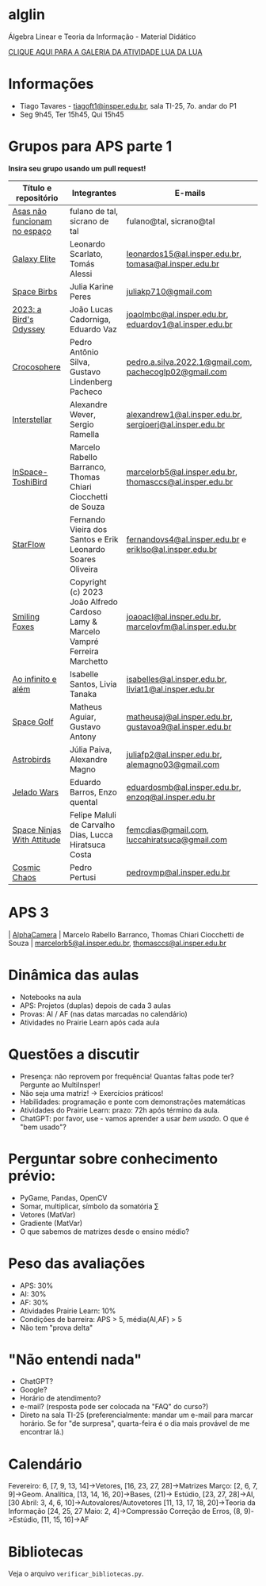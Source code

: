 # alglin
Álgebra Linear e Teoria da Informação - Material Didático

[CLIQUE AQUI PARA A GALERIA DA ATIVIDADE LUA DA LUA](lua_da_lua_galeria/galeria.md)

# Informações

* Tiago Tavares - tiagoft1@insper.edu.br, sala TI-25, 7o. andar do P1
* Seg 9h45, Ter 15h45, Qui 15h45

# Grupos para APS parte 1

**Insira seu grupo usando um pull request!**

| Título e repositório | Integrantes | E-mails |
| --- | --- | --- |
| [Asas não funcionam no espaço](http://github/repo) | fulano de tal, sicrano de tal | fulano@tal, sicrano@tal
| [Galaxy Elite](https://github.com/alessitomas/galaxy-elite) | Leonardo Scarlato, Tomás Alessi | leonardos15@al.insper.edu.br, tomasa@al.insper.edu.br |
| [Space Birbs](https://github.com/Juliakp1/spaceBirbs) | Julia Karine Peres | juliakp710@gmail.com  
| [2023: a Bird's Odyssey](https://github.com/EduardoMVAz/2023_a_birds_odyssey) | João Lucas Cadorniga, Eduardo Vaz | joaolmbc@al.insper.edu.br, eduardov1@al.insper.edu.br
| [Crocosphere](https://github.com/P-ASilva/crocosphere) | Pedro Antônio Silva, Gustavo Lindenberg Pacheco | pedro.a.silva.2022.1@gmail.com, pachecoglp02@gmail.com
| [Interstellar](https://github.com/WeeeverAlex/Interstellar) | Alexandre Wever, Sergio Ramella | alexandrew1@al.insper.edu.br, sergioerj@al.insper.edu.br
| [InSpace-ToshiBird](https://github.com/Maraba23/InSpace-ToshiBird) | Marcelo Rabello Barranco, Thomas Chiari Ciocchetti de Souza | marcelorb5@al.insper.edu.br, thomasccs@al.insper.edu.br
| [StarFlow](https://github.com/eriksoaress/StarFlow) | Fernando Vieira dos Santos e Erik Leonardo Soares Oliveira | fernandovs4@al.insper.edu.br e eriklso@al.insper.edu.br
| [Smiling Foxes](https://github.com/alfredjynx/smiling-foxes_hole-lotta-worms.git) | Copyright (c) 2023 João Alfredo Cardoso Lamy & Marcelo Vampré Ferreira Marchetto | joaoacl@al.insper.edu.br, marcelovfm@al.insper.edu.br
| [Ao infinito e além](https://github.com/Isabelleatt/ao_infinito_e_alem) | Isabelle Santos, Livia Tanaka | isabelles@al.insper.edu.br, liviat1@al.insper.edu.br
| [Space Golf](https://github.com/GustavoAntony/SpaceGolf) | Matheus Aguiar, Gustavo Antony| matheusaj@al.insper.edu.br, gustavoa9@al.insper.edu.br
| [Astrobirds](https://github.com/juliapaiva1/Astrobirds) | Júlia Paiva, Alexandre Magno | juliafp2@al.insper.edu.br, alemagno03@gmail.com
| [Jelado Wars](https://github.com/Eduardosmb/Jelado-Warrs.git) | Eduardo Barros, Enzo quental | eduardosmb@al.insper.edu.br, enzoq@al.insper.edu.br
| [Space Ninjas With Attitude](https://github.com/FeMCDias/Space-Ninjas-With-Attitude) | Felipe Maluli de Carvalho Dias, Lucca Hiratsuca Costa | femcdias@gmail.com, luccahiratsuca@gmail.com |
|[Cosmic Chaos](https://github.com/PedroPertusi/CosmicChaos-Pygame-Project) | Pedro Pertusi | pedrovmp@al.insper.edu.br |

# APS 3

| [AlphaCamera](https://github.com/Maraba23/AlphaCamera) | Marcelo Rabello Barranco, Thomas Chiari Ciocchetti de Souza | marcelorb5@al.insper.edu.br, thomasccs@al.insper.edu.br


# Dinâmica das aulas

* Notebooks na aula
* APS: Projetos (duplas) depois de cada 3 aulas
* Provas: AI / AF (nas datas marcadas no calendário)
* Atividades no Prairie Learn após cada aula

# Questões a discutir

* Presença: não reprovem por frequência! Quantas faltas pode ter? Pergunte ao MultiInsper!
* Não seja uma matriz! -> Exercícios práticos!
* Habilidades: programação e ponte com demonstrações matemáticas
* Atividades do Prairie Learn: prazo: 72h após término da aula.
* ChatGPT: por favor, use - vamos aprender a usar *bem usado*. O que é "bem usado"?

# Perguntar sobre conhecimento prévio:

* PyGame, Pandas, OpenCV
* Somar, multiplicar, símbolo da somatória $\sum$
* Vetores (MatVar)
* Gradiente (MatVar)
* O que sabemos de matrizes desde o ensino médio?


# Peso das avaliações

* APS: 30%
* AI: 30%
* AF: 30%
* Atividades Prairie Learn: 10%
* Condições de barreira: APS > 5, média(AI,AF) > 5
* Não tem "prova delta"

# "Não entendi nada"

* ChatGPT?
* Google?
* Horário de atendimento?
* e-mail? (resposta pode ser colocada na "FAQ" do curso?)
* Direto na sala TI-25 (preferencialmente: mandar um e-mail para marcar horário. Se for "de surpresa", quarta-feira é o dia mais provável de me encontrar lá.)

# Calendário

Fevereiro: 6, [7, 9, 13, 14]->Vetores, [16, 23, 27, 28]->Matrizes
Março: [2, 6, 7, 9]->Geom. Analítica, [13, 14, 16, 20]->Bases, (21)-> Estúdio, [23, 27, 28]->AI, [30
Abril: 3, 4, 6, 10]->Autovalores/Autovetores [11, 13, 17, 18, 20]->Teoria da Informação [24, 25, 27
Maio: 2, 4]->Compressão Correção de Erros, (8, 9)->Estúdio, [11, 15, 16]->AF

# Bibliotecas

Veja o arquivo `verificar_bibliotecas.py`.
